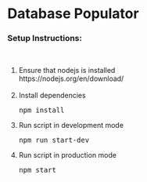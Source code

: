 <h1>Database Populator</h1>
<h3>Setup Instructions:</h3>
<br>
<ol>
    <li>
        <span>Ensure that nodejs is installed</span>
        <br>
        <a>https://nodejs.org/en/download/</a>
        <br>
        <br>
    </li>
    <li>
        <span>Install dependencies</span>
        <pre>npm install</pre>
    </li>
    <li>
        <span>Run script in development mode</span>
        <pre>npm run start-dev</pre>
    </li>
    <li>
        <span>Run script in production mode</span>
        <pre>npm start</pre>
    </li>
</ol>